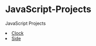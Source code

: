 # JavaScript-Projects
JavaScript Projects

<a href="https://gs-clock.netlify.app/" target="_blank" rel="noopener noreferrer"><li>Clock</li></a>
<a href="https://gs-sidebar.netlify.app/" target="_blank" rel="noopener noreferrer"><li>Side</li></a>
